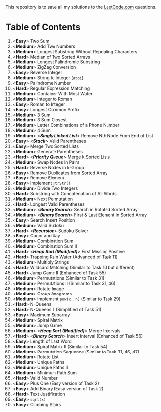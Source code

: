 This repository is to save all my solutions to the [LeetCode.com][LeetCode]
questions.


Table of Contents
=================

1. \<**Easy**>      Two Sum
2. \<**Medium**>    Add Two Numbers
3. \<**Medium**>    Longest Substring Without Repeating Characters
4. \<**Hard**>      Median of Two Sorted Arrays
5. \<**Medium**>    Longest Palindromic Substring
6. \<**Medium**>    ZigZag Conversion
7. \<**Easy**>      Reverse Integer
8. \<**Medium**>    String to Integer (`atoi`)
9. \<**Easy**>      Palindrome Number
10. \<**Hard**>     Regular Expression Matching
11. \<**Medium**>   Container With Most Water
12. \<**Medium**>   Integer to Roman
13. \<**Easy**>     Roman to Integer
14. \<**Easy**>     Longest Common Prefix
15. \<**Medium**>   3 Sum
16. \<**Medium**>   3 Sum Closest
17. \<**Medium**>   Letter Combinations of a Phone Number
18. \<**Medium**>   4 Sum
19. \<**Medium**>   \<***Singly Linked List***> Remove Nth Node From End of List
20. \<**Easy**>     \<***Stack***> Valid Parentheses
21. \<**Easy**>     Merge Two Sorted Lists
22. \<**Medium**>   Generate Parentheses
23. \<**Hard**>     \<***Priority Queue***> Merge k Sorted Lists
24. \<**Medium**>   Swap Nodes in Pairs
25. \<**Hard**>     Reverse Nodes in k-Group
26. \<**Easy**>     Remove Duplicates from Sorted Array
27. \<**Easy**>     Remove Element
28. \<**Easy**>     Implement `strStr()`
29. \<**Medium**>   Divide Two Integers
30. \<**Hard**>     Substring with Concatenation of All Words
31. \<**Medium**>   Next Permutation
32. \<**Hard**>     Longest Valid Parentheses
33. \<**Medium**>   \<***Binary Search***> Search in Rotated Sorted Array
34. \<**Medium**>   \<***Binary Search***> First & Last Element in Sorted Array
35. \<**Easy**>     Search Insert Position
36. \<**Medium**>   Valid Sudoku
37. \<**Hard**>     \<***Recursion***> Sudoku Solver
38. \<**Easy**>     Count and Say
39. \<**Medium**>   Combination Sum
40. \<**Medium**>   Combination Sum II
41. \<**Hard**>     \<***Heap Sort (Modified)***> First Missing Positive
42. \<**Hard**>     Trapping Rain Water (Advanced of Task 11)
43. \<**Medium**>   Multiply Strings
44. \<**Hard**>     Wildcard Matching (Similar to Task 10 but different)
45. \<**Hard**>     Jump Game II (Enhanced of Task 55)
46. \<**Medium**>   Permutations (Similar to Task 31)
47. \<**Medium**>   Permutations II (Similar to Task 31, 46)
48. \<**Medium**>   Rotate Image
49. \<**Medium**>   Group Anagrams
50. \<**Medium**>   Implement `pow(x, n)` (Similar to Task 29)
51. \<**Hard**>     N-Queens
52. \<**Hard**>     N-Queens II (Simplified of Task 51)
53. \<**Easy**>     Maximum Subarray
54. \<**Medium**>   Spiral Matrix
55. \<**Medium**>   Jump Game
56. \<**Medium**>   \<***Heap Sort (Modified)***> Merge Intervals
57. \<**Hard**>     \<***Binary Search***> Insert Interval (Enhanced of Task 56)
58. \<**Easy**>     Length of Last Word
59. \<**Medium**>   Spiral Matrix II (Similar to Task 54)
60. \<**Medium**>   Permutation Sequence (Similar to Task 31, 46, 47)
61. \<**Medium**>   Rotate List
62. \<**Medium**>   Unique Paths
63. \<**Medium**>   Unique Paths II
64. \<**Medium**>   Minimum Path Sum
65. \<**Hard**>     Valid Number
66. \<**Easy**>     Plus One (Easy version of Task 2)
67. \<**Easy**>     Add Binary (Easy version of Task 2)
68. \<**Hard**>     Text Justification
69. \<**Easy**>     `sqrt(x)`
70. \<**Easy**>     Climbing Stairs


[LeetCode]: https://leetcode.com/problemset/all/
